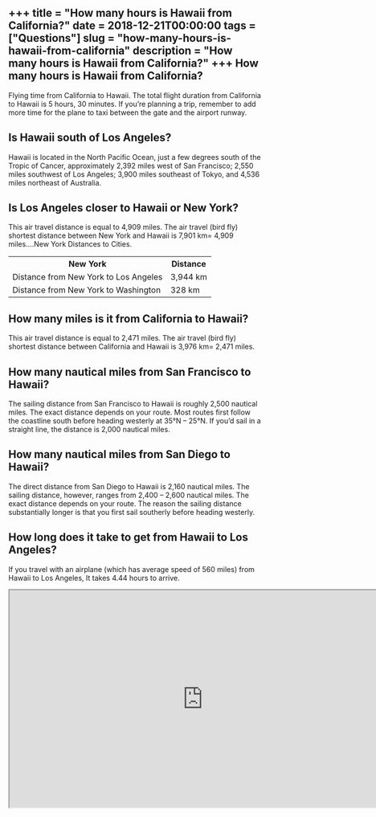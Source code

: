 +++
title = "How many hours is Hawaii from California?"
date = 2018-12-21T00:00:00
tags = ["Questions"]
slug = "how-many-hours-is-hawaii-from-california"
description = "How many hours is Hawaii from California?"
+++
How many hours is Hawaii from California?
-----------------------------------------

Flying time from California to Hawaii. The total flight duration from California to Hawaii is 5 hours, 30 minutes. If you’re planning a trip, remember to add more time for the plane to taxi between the gate and the airport runway.

Is Hawaii south of Los Angeles?
-------------------------------

Hawaii is located in the North Pacific Ocean, just a few degrees south of the Tropic of Cancer, approximately 2,392 miles west of San Francisco; 2,550 miles southwest of Los Angeles; 3,900 miles southeast of Tokyo, and 4,536 miles northeast of Australia.

Is Los Angeles closer to Hawaii or New York?
--------------------------------------------

This air travel distance is equal to 4,909 miles. The air travel (bird fly) shortest distance between New York and Hawaii is 7,901 km= 4,909 miles….New York Distances to Cities.

<table><tr><th>New York</th><th>Distance</th></tr><tr><td>Distance from New York to Los Angeles</td><td>3,944 km</td></tr><tr><td>Distance from New York to Washington</td><td>328 km</td></tr></table>

How many miles is it from California to Hawaii?
-----------------------------------------------

This air travel distance is equal to 2,471 miles. The air travel (bird fly) shortest distance between California and Hawaii is 3,976 km= 2,471 miles.

How many nautical miles from San Francisco to Hawaii?
-----------------------------------------------------

The sailing distance from San Francisco to Hawaii is roughly 2,500 nautical miles. The exact distance depends on your route. Most routes first follow the coastline south before heading westerly at 35°N – 25°N. If you’d sail in a straight line, the distance is 2,000 nautical miles.

How many nautical miles from San Diego to Hawaii?
-------------------------------------------------

The direct distance from San Diego to Hawaii is 2,160 nautical miles. The sailing distance, however, ranges from 2,400 – 2,600 nautical miles. The exact distance depends on your route. The reason the sailing distance substantially longer is that you first sail southerly before heading westerly.

How long does it take to get from Hawaii to Los Angeles?
--------------------------------------------------------

If you travel with an airplane (which has average speed of 560 miles) from Hawaii to Los Angeles, It takes 4.44 hours to arrive.

<iframe allow="accelerometer; autoplay; clipboard-write; encrypted-media; gyroscope; picture-in-picture" allowfullscreen="" class="__youtube_prefs__  epyt-is-override  no-lazyload" data-no-lazy="1" data-origheight="433" data-origwidth="770" data-skipgform_ajax_framebjll="" height="433" id="_ytid_18952" loading="lazy" src="https://www.youtube.com/embed/udqXvl1kHuA?enablejsapi=1&autoplay=0&cc_load_policy=0&cc_lang_pref=&iv_load_policy=1&loop=0&modestbranding=0&rel=1&fs=1&playsinline=0&autohide=2&theme=dark&color=red&controls=1&" title="YouTube player" width="770"></iframe>